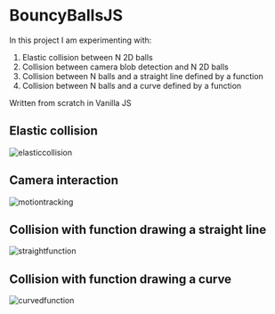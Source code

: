 # BouncyBallsJS

In this project I am experimenting with:

1. Elastic collision between N 2D balls
2. Collision between camera blob detection and N 2D balls
3. Collision between N balls and a straight line defined by a function
4. Collision between N balls and a curve defined by a function

Written from scratch in Vanilla JS

## Elastic collision

![elasticcollision](https://user-images.githubusercontent.com/1053670/52283886-08103f00-296c-11e9-825f-2678e6968771.gif)

## Camera interaction

![motiontracking](https://user-images.githubusercontent.com/1053670/52283970-3261fc80-296c-11e9-8b73-ea86efb20402.gif)

## Collision with function drawing a straight line

![straightfunction](https://user-images.githubusercontent.com/1053670/52284048-5a516000-296c-11e9-97ef-3fb3c0ff0d60.gif)

## Collision with function drawing a curve

![curvedfunction](https://user-images.githubusercontent.com/1053670/52284069-62110480-296c-11e9-823f-81a1df7b5633.gif)
